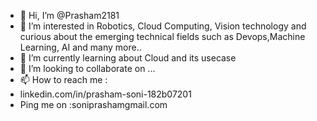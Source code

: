 - 👋 Hi, I’m @Prasham2181
- 👀 I’m interested in Robotics, Cloud Computing, Vision technology and curious about the emerging technical fields such as Devops,Machine Learning, AI and many more..
- 🌱 I’m currently learning about Cloud and its usecase 
- 💞️ I’m looking to collaborate on ...
- 📫 How to reach me :
- linkedin.com/in/prasham-soni-182b07201
- Ping me on :soniprashamgmail.com

<!---
Prasham2181/Prasham2181 is a ✨ special ✨ repository because its `README.md` (this file) appears on your GitHub profile.
You can click the Preview link to take a look at your changes.
--->
